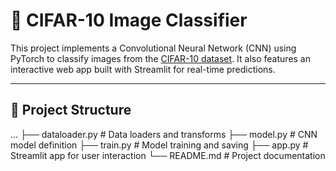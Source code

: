 # 🧠 CIFAR-10 Image Classifier

This project implements a Convolutional Neural Network (CNN) using PyTorch to classify images from the [CIFAR-10 dataset](https://www.cs.toronto.edu/~kriz/cifar.html). It also features an interactive web app built with Streamlit for real-time predictions.

---

## 📂 Project Structure
...
├── dataloader.py # Data loaders and transforms
├── model.py # CNN model definition 
├── train.py # Model training and saving
├── app.py # Streamlit app for user interaction
└── README.md # Project documentation

